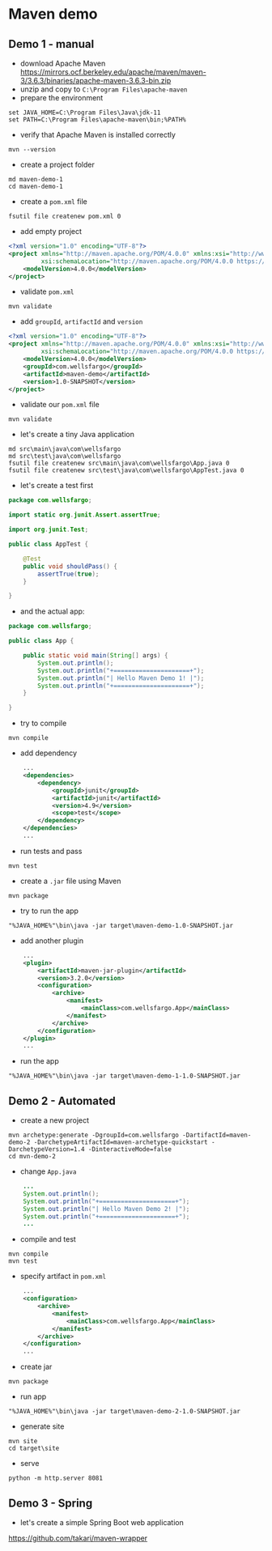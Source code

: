 # Maven demo

## Demo 1 - manual

- download Apache Maven https://mirrors.ocf.berkeley.edu/apache/maven/maven-3/3.6.3/binaries/apache-maven-3.6.3-bin.zip
- unzip and copy to `C:\Program Files\apache-maven`
- prepare the environment
```
set JAVA_HOME=C:\Program Files\Java\jdk-11
set PATH=C:\Program Files\apache-maven\bin;%PATH%
```
- verify that Apache Maven is installed correctly
```
mvn --version
```
- create a project folder
```
md maven-demo-1
cd maven-demo-1
```
- create a `pom.xml` file
```
fsutil file createnew pom.xml 0
```
- add empty project
```xml
<?xml version="1.0" encoding="UTF-8"?>
<project xmlns="http://maven.apache.org/POM/4.0.0" xmlns:xsi="http://www.w3.org/2001/XMLSchema-instance"
         xsi:schemaLocation="http://maven.apache.org/POM/4.0.0 https://maven.apache.org/xsd/maven-4.0.0.xsd">
    <modelVersion>4.0.0</modelVersion>
</project>
```
- validate `pom.xml`
```
mvn validate
```
- add `groupId`, `artifactId` and `version`
```xml
<?xml version="1.0" encoding="UTF-8"?>
<project xmlns="http://maven.apache.org/POM/4.0.0" xmlns:xsi="http://www.w3.org/2001/XMLSchema-instance"
         xsi:schemaLocation="http://maven.apache.org/POM/4.0.0 https://maven.apache.org/xsd/maven-4.0.0.xsd">
    <modelVersion>4.0.0</modelVersion>
    <groupId>com.wellsfargo</groupId>
    <artifactId>maven-demo</artifactId>
    <version>1.0-SNAPSHOT</version>
</project>
```
- validate our `pom.xml` file
```
mvn validate
```
- let's create a tiny Java application
```
md src\main\java\com\wellsfargo
md src\test\java\com\wellsfargo
fsutil file createnew src\main\java\com\wellsfargo\App.java 0
fsutil file createnew src\test\java\com\wellsfargo\AppTest.java 0
```
- let's create a test first
```java
package com.wellsfargo;

import static org.junit.Assert.assertTrue;

import org.junit.Test;

public class AppTest {

    @Test
    public void shouldPass() {
        assertTrue(true);
    }

}

```
- and the actual app:
```java
package com.wellsfargo;

public class App {

    public static void main(String[] args) {
        System.out.println();
        System.out.println("+=====================+");
        System.out.println("| Hello Maven Demo 1! |");
        System.out.println("+=====================+");
    }

}

```
- try to compile
```
mvn compile
```
- add dependency
```xml
    ...
    <dependencies>
        <dependency>
            <groupId>junit</groupId>
            <artifactId>junit</artifactId>
            <version>4.9</version>
            <scope>test</scope>
        </dependency>
    </dependencies>
    ...
```
- run tests and pass
```
mvn test
```
- create a `.jar` file using Maven
```
mvn package
```
- try to run the app
```
"%JAVA_HOME%"\bin\java -jar target\maven-demo-1.0-SNAPSHOT.jar
```
- add another plugin
```xml
    ...
    <plugin>
        <artifactId>maven-jar-plugin</artifactId>
        <version>3.2.0</version>
        <configuration>
            <archive>
                <manifest>
                    <mainClass>com.wellsfargo.App</mainClass>
                </manifest>
            </archive>
        </configuration>
    </plugin>
    ...
```
- run the app
```
"%JAVA_HOME%"\bin\java -jar target\maven-demo-1-1.0-SNAPSHOT.jar
```

## Demo 2 - Automated

- create a new project
```
mvn archetype:generate -DgroupId=com.wellsfargo -DartifactId=maven-demo-2 -DarchetypeArtifactId=maven-archetype-quickstart -DarchetypeVersion=1.4 -DinteractiveMode=false
cd mvn-demo-2
```
- change `App.java`
```java
    ...
    System.out.println();
    System.out.println("+=====================+");
    System.out.println("| Hello Maven Demo 2! |");
    System.out.println("+=====================+");
    ...
```
- compile and test
```
mvn compile
mvn test
```
- specify artifact in `pom.xml`
```xml
    ...
    <configuration>
        <archive>
            <manifest>
                <mainClass>com.wellsfargo.App</mainClass>
            </manifest>
        </archive>
    </configuration>
    ...
```
- create jar
```
mvn package
```
- run app
```
"%JAVA_HOME%"\bin\java -jar target\maven-demo-2-1.0-SNAPSHOT.jar
```
- generate site
```
mvn site
cd target\site
```
- serve
```
python -m http.server 8081
```

## Demo 3 - Spring

- let's create a simple Spring Boot web application

https://github.com/takari/maven-wrapper


